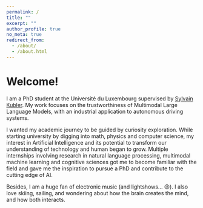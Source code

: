 ```yaml
---
permalink: /
title: ""
excerpt: ""
author_profile: true
no_meta: true
redirect_from: 
  - /about/
  - /about.html
---
```

# Welcome!

I am a PhD student at the Université du Luxembourg supervised by [Sylvain Kubler](https://www.sylvainkubler.fr). My work focuses on the trustworthiness of Multimodal Large Language Models, with an industrial application to autonomous driving systems.

I wanted my academic journey to be guided by curiosity exploration. While starting university by digging into math, physics and computer science, my interest in Artificial Intelligence and its potential to transform our understanding of technology and human began to grow. Multiple internships involving research in natural language processing, multimodal machine learning and cognitive sciences got me to become familiar with the field and gave me the inspiration to pursue a PhD and contribute to the cutting edge of AI.

Besides, I am a huge fan of electronic music (and lightshows... :wink:). I also love skiing, sailing, and wondering about how the brain creates the mind, and how both interacts.